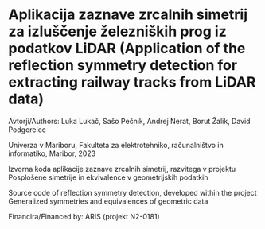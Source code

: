 ﻿# Aplikacija zaznave zrcalnih simetrij za izluščenje železniških prog iz podatkov LiDAR (Application of the reflection symmetry detection for extracting railway tracks from LiDAR data)

Avtorji/Authors: Luka Lukač, Sašo Pečnik, Andrej Nerat, Borut Žalik, David Podgorelec

Univerza v Mariboru, Fakulteta za elektrotehniko, računalništvo in informatiko, Maribor, 2023

Izvorna koda aplikacije zaznave zrcalnih simetrij, razvitega v projektu Posplošene simetrije in ekvivalence v geometrijskih podatkih

Source code of reflection symmetry detection, developed within the project Generalized symmetries and equivalences of geometric data

Financira/Financed by: ARIS (projekt N2-0181)
